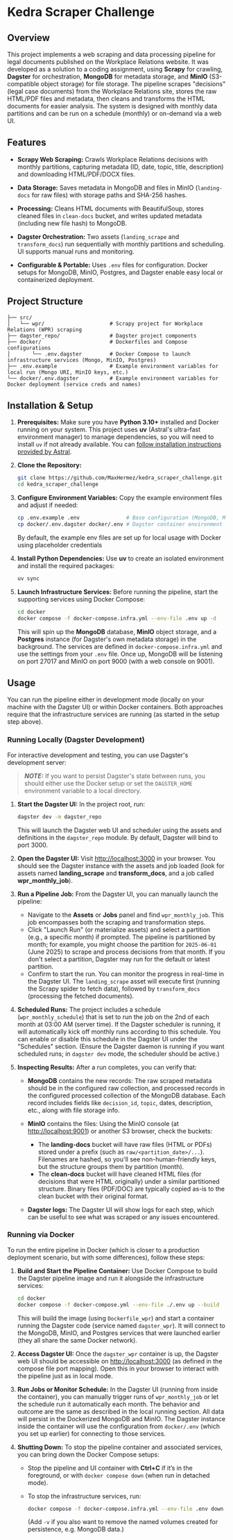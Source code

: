 # Kedra Scraper Challenge

## Overview

This project implements a web scraping and data processing pipeline for legal documents published on the Workplace Relations website. It was developed as a solution to a coding assignment, using **Scrapy** for crawling, **Dagster** for orchestration, **MongoDB** for metadata storage, and **MinIO** (S3-compatible object storage) for file storage. The pipeline scrapes "decisions" (legal case documents) from the Workplace Relations site, stores the raw HTML/PDF files and metadata, then cleans and transforms the HTML documents for easier analysis. The system is designed with monthly data partitions and can be run on a schedule (monthly) or on-demand via a web UI.

## Features

* **Scrapy Web Scraping:** Crawls Workplace Relations decisions with monthly partitions, capturing metadata (ID, date, topic, title, description) and downloading HTML/PDF/DOCX files.

* **Data Storage:** Saves metadata in MongoDB and files in MinIO (`landing-docs` for raw files) with storage paths and SHA-256 hashes.

* **Processing:** Cleans HTML documents with BeautifulSoup, stores cleaned files in `clean-docs` bucket, and writes updated metadata (including new file hash) to MongoDB.

* **Dagster Orchestration:** Two assets (`landing_scrape` and `transform_docs`) run sequentially with monthly partitions and scheduling. UI supports manual runs and monitoring.

* **Configurable & Portable:** Uses `.env` files for configuration. Docker setups for MongoDB, MinIO, Postgres, and Dagster enable easy local or containerized deployment.


## Project Structure

```text
├── src/
│   └── wpr/                     # Scrapy project for Workplace Relations (WPR) scraping
├── dagster_repo/                # Dagster project components
├── docker/                      # Dockerfiles and Compose configurations
│       └── .env.dagster         # Docker Compose to launch infrastructure services (Mongo, MinIO, Postgres)
├── .env.example                 # Example environment variables for local run (Mongo URI, MinIO keys, etc.)
└── docker/.env.dagster          # Example environment variables for Docker deployment (service creds and names)
```

## Installation & Setup

1. **Prerequisites:** Make sure you have **Python 3.10+** installed and Docker running on your system. This project uses **uv** (Astral's ultra-fast environment manager) to manage dependencies, so you will need to install `uv` if not already available. You can [follow installation instructions provided by Astral](https://docs.astral.sh/uv/getting-started/installation/).

2. **Clone the Repository:**

   ```bash
   git clone https://github.com/MaxHermez/kedra_scraper_challenge.git
   cd kedra_scraper_challenge
   ```

3. **Configure Environment Variables:** Copy the example environment files and adjust if needed:

   ```bash
   cp .env.example .env               # Base configuration (MongoDB, MinIO settings for local/infra)
   cp docker/.env.dagster docker/.env # Dagster container environment (service names, creds)
   ```

   By default, the example env files are set up for local usage with Docker using placeholder credentials

4. **Install Python Dependencies:** Use **uv** to create an isolated environment and install the required packages:

   ```bash
   uv sync
   ```

5. **Launch Infrastructure Services:** Before running the pipeline, start the supporting services using Docker Compose:

   ```bash
   cd docker
   docker compose -f docker-compose.infra.yml --env-file .env up -d
   ```

   This will spin up the **MongoDB** database, **MinIO** object storage, and a **Postgres** instance (for Dagster's own metadata storage) in the background. The services are defined in `docker-compose.infra.yml` and use the settings from your `.env` file. Once up, MongoDB will be listening on port 27017 and MinIO on port 9000 (with a web console on 9001).

## Usage

You can run the pipeline either in development mode (locally on your machine with the Dagster UI) or within Docker containers. Both approaches require that the infrastructure services are running (as started in the setup step above).

### Running Locally (Dagster Development)

For interactive development and testing, you can use Dagster's development server:

> **_NOTE:_** If you want to persist Dagster's state between runs, you should either use the Docker setup or set the `DAGSTER_HOME` environment variable to a local directory.

1. **Start the Dagster UI:** In the project root, run:

   ```bash
   dagster dev -m dagster_repo
   ```

   This will launch the Dagster web UI and scheduler using the assets and definitions in the `dagster_repo` module. By default, Dagster will bind to port 3000.

2. **Open the Dagster UI:** Visit [http://localhost:3000](http://localhost:3000) in your browser. You should see the Dagster instance with the assets and job loaded (look for assets named **landing\_scrape** and **transform\_docs**, and a job called **wpr\_monthly\_job**).

3. **Run a Pipeline Job:** From the Dagster UI, you can manually launch the pipeline:

   * Navigate to the **Assets** or **Jobs** panel and find `wpr_monthly_job`. This job encompasses both the scraping and transformation steps.
   * Click "Launch Run" (or materialize assets) and select a partition (e.g., a specific month) if prompted. The pipeline is partitioned by month; for example, you might choose the partition for `2025-06-01` (June 2025) to scrape and process decisions from that month. If you don't select a partition, Dagster may run for the default or latest partition.
   * Confirm to start the run. You can monitor the progress in real-time in the Dagster UI. The `landing_scrape` asset will execute first (running the Scrapy spider to fetch data), followed by `transform_docs` (processing the fetched documents).

4. **Scheduled Runs:** The project includes a schedule (`wpr_monthly_schedule`) that is set to run the job on the 2nd of each month at 03:00 AM (server time). If the Dagster scheduler is running, it will automatically kick off monthly runs according to this schedule. You can enable or disable this schedule in the Dagster UI under the "Schedules" section. (Ensure the Dagster daemon is running if you want scheduled runs; in `dagster dev` mode, the scheduler should be active.)

5. **Inspecting Results:** After a run completes, you can verify that:

   * **MongoDB** contains the new records: The raw scraped metadata should be in the configured raw collection, and processed records in the configured processed collection of the MongoDB database. Each record includes fields like `decision_id`, `topic`, dates, description, etc., along with file storage info.
   * **MinIO** contains the files: Using the MinIO console (at [http://localhost:9001](http://localhost:9001)) or another S3 browser, check the buckets:

     * The **landing-docs** bucket will have raw files (HTML or PDFs) stored under a prefix (such as `raw/<partition_date>/...`). Filenames are hashed, so you'll see non-human-friendly keys, but the structure groups them by partition (month).
     * The **clean-docs** bucket will have cleaned HTML files (for decisions that were HTML originally) under a similar partitioned structure. Binary files (PDF/DOC) are typically copied as-is to the clean bucket with their original format.
   * **Dagster logs:** The Dagster UI will show logs for each step, which can be useful to see what was scraped or any issues encountered.

### Running via Docker

To run the entire pipeline in Docker (which is closer to a production deployment scenario, but with some differences), follow these steps:

1. **Build and Start the Pipeline Container:** Use Docker Compose to build the Dagster pipeline image and run it alongside the infrastructure services:

   ```bash
   cd docker
   docker compose -f docker-compose.yml --env-file ./.env up --build
   ```

   This will build the image (using `Dockerfile_wpr`) and start a container running the Dagster code (service named `dagster_wpr`). It will connect to the MongoDB, MinIO, and Postgres services that were launched earlier (they all share the same Docker network).

2. **Access Dagster UI:** Once the `dagster_wpr` container is up, the Dagster web UI should be accessible on [http://localhost:3000](http://localhost:3000) (as defined in the compose file port mapping). Open this in your browser to interact with the pipeline just as in local mode.

3. **Run Jobs or Monitor Schedule:** In the Dagster UI (running from inside the container), you can manually trigger runs of `wpr_monthly_job` or let the schedule run it automatically each month. The behavior and outcome are the same as described in the local running section. All data will persist in the Dockerized MongoDB and MinIO. The Dagster instance inside the container will use the configuration from `docker/.env` (which you set up earlier) for connecting to those services.

4. **Shutting Down:** To stop the pipeline container and associated services, you can bring down the Docker Compose setups:

   * Stop the pipeline and UI container with **Ctrl+C** if it’s in the foreground, or with `docker compose down` (when run in detached mode).
   * To stop the infrastructure services, run:

     ```bash
     docker compose -f docker-compose.infra.yml --env-file .env down
     ```

     (Add `-v` if you also want to remove the named volumes created for persistence, e.g. MongoDB data.)
